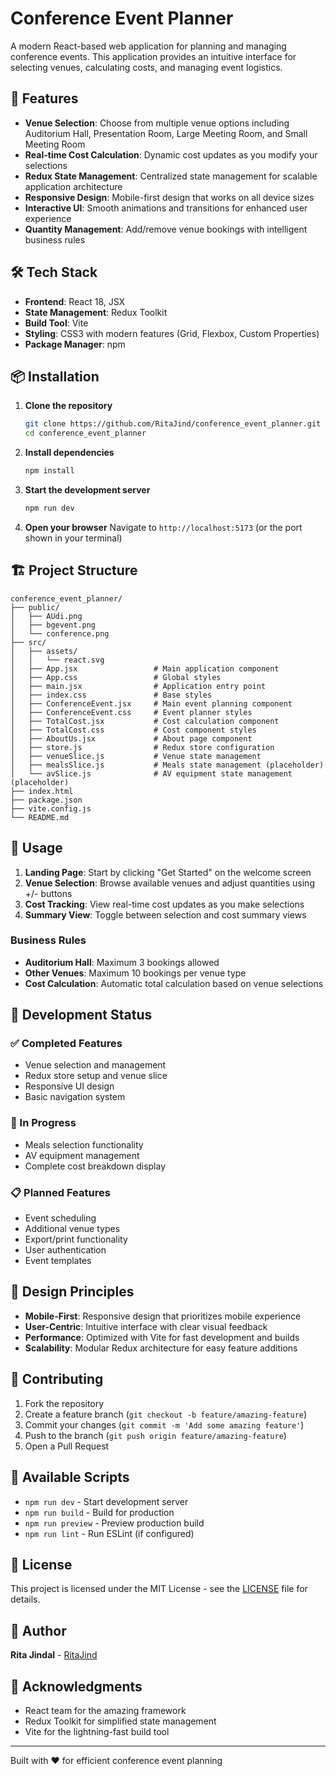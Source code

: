 # Conference Event Planner

A modern React-based web application for planning and managing conference events. This application provides an intuitive interface for selecting venues, calculating costs, and managing event logistics.

## 🚀 Features

- **Venue Selection**: Choose from multiple venue options including Auditorium Hall, Presentation Room, Large Meeting Room, and Small Meeting Room
- **Real-time Cost Calculation**: Dynamic cost updates as you modify your selections
- **Redux State Management**: Centralized state management for scalable application architecture
- **Responsive Design**: Mobile-first design that works on all device sizes
- **Interactive UI**: Smooth animations and transitions for enhanced user experience
- **Quantity Management**: Add/remove venue bookings with intelligent business rules

## 🛠️ Tech Stack

- **Frontend**: React 18, JSX
- **State Management**: Redux Toolkit
- **Build Tool**: Vite
- **Styling**: CSS3 with modern features (Grid, Flexbox, Custom Properties)
- **Package Manager**: npm

## 📦 Installation

1. **Clone the repository**

   ```bash
   git clone https://github.com/RitaJind/conference_event_planner.git
   cd conference_event_planner
   ```

2. **Install dependencies**

   ```bash
   npm install
   ```

3. **Start the development server**

   ```bash
   npm run dev
   ```

4. **Open your browser**
   Navigate to `http://localhost:5173` (or the port shown in your terminal)

## 🏗️ Project Structure

```text
conference_event_planner/
├── public/
│   ├── AUdi.png
│   ├── bgevent.png
│   └── conference.png
├── src/
│   ├── assets/
│   │   └── react.svg
│   ├── App.jsx                 # Main application component
│   ├── App.css                 # Global styles
│   ├── main.jsx                # Application entry point
│   ├── index.css               # Base styles
│   ├── ConferenceEvent.jsx     # Main event planning component
│   ├── ConferenceEvent.css     # Event planner styles
│   ├── TotalCost.jsx           # Cost calculation component
│   ├── TotalCost.css           # Cost component styles
│   ├── AboutUs.jsx             # About page component
│   ├── store.js                # Redux store configuration
│   ├── venueSlice.js           # Venue state management
│   ├── mealsSlice.js           # Meals state management (placeholder)
│   └── avSlice.js              # AV equipment state management (placeholder)
├── index.html
├── package.json
├── vite.config.js
└── README.md
```

## 🎯 Usage

1. **Landing Page**: Start by clicking "Get Started" on the welcome screen
2. **Venue Selection**: Browse available venues and adjust quantities using +/- buttons
3. **Cost Tracking**: View real-time cost updates as you make selections
4. **Summary View**: Toggle between selection and cost summary views

### Business Rules

- **Auditorium Hall**: Maximum 3 bookings allowed
- **Other Venues**: Maximum 10 bookings per venue type
- **Cost Calculation**: Automatic total calculation based on venue selections

## 🚧 Development Status

### ✅ Completed Features

- Venue selection and management
- Redux store setup and venue slice
- Responsive UI design
- Basic navigation system

### 🔄 In Progress

- Meals selection functionality
- AV equipment management
- Complete cost breakdown display

### 📋 Planned Features

- Event scheduling
- Additional venue types
- Export/print functionality
- User authentication
- Event templates

## 🎨 Design Principles

- **Mobile-First**: Responsive design that prioritizes mobile experience
- **User-Centric**: Intuitive interface with clear visual feedback
- **Performance**: Optimized with Vite for fast development and builds
- **Scalability**: Modular Redux architecture for easy feature additions

## 🤝 Contributing

1. Fork the repository
2. Create a feature branch (`git checkout -b feature/amazing-feature`)
3. Commit your changes (`git commit -m 'Add some amazing feature'`)
4. Push to the branch (`git push origin feature/amazing-feature`)
5. Open a Pull Request

## 📄 Available Scripts

- `npm run dev` - Start development server
- `npm run build` - Build for production
- `npm run preview` - Preview production build
- `npm run lint` - Run ESLint (if configured)

## 📝 License

This project is licensed under the MIT License - see the [LICENSE](LICENSE) file for details.

## 👥 Author

**Rita Jindal** - [RitaJind](https://github.com/RitaJind)

## 🙏 Acknowledgments

- React team for the amazing framework
- Redux Toolkit for simplified state management
- Vite for the lightning-fast build tool

---

Built with ❤️ for efficient conference event planning
